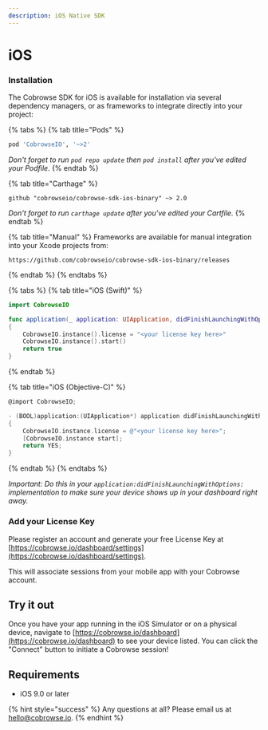 ```yaml
---
description: iOS Native SDK
---
```


# iOS

### Installation

The Cobrowse SDK for iOS is available for installation via several dependency managers, or as frameworks to integrate directly into your project:

{% tabs %}
{% tab title="Pods" %}
```ruby
pod 'CobrowseIO', '~>2'
```

_Don't forget to run `pod repo update` then `pod install` after you've edited your Podfile._
{% endtab %}

{% tab title="Carthage" %}
```
github "cobrowseio/cobrowse-sdk-ios-binary" ~> 2.0
```

_Don't forget to run `carthage update`  after you've edited your Cartfile._
{% endtab %}

{% tab title="Manual" %}
Frameworks are available for manual integration into your Xcode projects from:

```
https://github.com/cobrowseio/cobrowse-sdk-ios-binary/releases
```
{% endtab %}
{% endtabs %}

{% tabs %}
{% tab title="iOS \(Swift\)" %}
```swift
import CobrowseIO

func application(_ application: UIApplication, didFinishLaunchingWithOptions launchOptions: [UIApplicationLaunchOptionsKey: Any]?) -> Bool
{
    CobrowseIO.instance().license = "<your license key here>"
    CobrowseIO.instance().start()
    return true
}
```
{% endtab %}

{% tab title="iOS \(Objective-C\)" %}
```objectivec
@import CobrowseIO;

- (BOOL)application:(UIApplication*) application didFinishLaunchingWithOptions:(NSDictionary*) launchOptions
{
    CobrowseIO.instance.license = @"<your license key here>";
    [CobrowseIO.instance start];
    return YES;
}
```
{% endtab %}
{% endtabs %}

_Important: Do this in your `application:didFinishLaunchingWithOptions:` implementation to make sure your device shows up in your dashboard right away._

### Add your License Key

Please register an account and generate your free License Key at [https://cobrowse.io/dashboard/settings](https://cobrowse.io/dashboard/settings).

This will associate sessions from your mobile app with your Cobrowse account.

## Try it out

Once you have your app running in the iOS Simulator or on a physical device, navigate to [https://cobrowse.io/dashboard](https://cobrowse.io/dashboard) to see your device listed. You can click the "Connect" button to initiate a Cobrowse session!

## Requirements

* iOS 9.0 or later

{% hint style="success" %}
Any questions at all? Please email us at [hello@cobrowse.io](mailto:hello@cobrowse.io).
{% endhint %}

